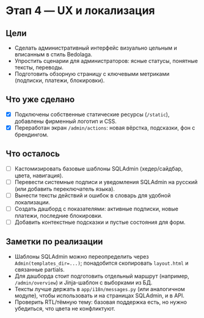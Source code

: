 # Этап 4 — UX и локализация

## Цели

- Сделать административный интерфейс визуально цельным и вписанным в стиль Bedolaga.
- Упростить сценарии для администраторов: ясные статусы, понятные тексты, переводы.
- Подготовить обзорную страницу с ключевыми метриками (подписки, платежи, блокировки).

## Что уже сделано

- [x] Подключены собственные статические ресурсы (`/static`), добавлены фирменный логотип и CSS.
- [x] Переработан экран `/admin/actions`: новая вёрстка, подсказки, фон с брендингом.

## Что осталось

- [ ] Кастомизировать базовые шаблоны SQLAdmin (хедер/сайдбар, цвета, навигация).
- [ ] Перевести системные подписи и уведомления SQLAdmin на русский (или добавить переключатель языка).
- [ ] Вынести тексты действий и ошибок в словарь для удобной локализации.
- [ ] Создать дашборд с показателями: активные подписки, новые платежи, последние блокировки.
- [ ] Добавить контекстные подсказки и пустые состояния для форм.

## Заметки по реализации

- Шаблоны SQLAdmin можно переопределить через `Admin(templates_dir=...)`; понадобится скопировать `layout.html` и связанные partials.
- Для дашборда стоит подготовить отдельный маршрут (например, `/admin/overview`) и Jinja-шаблон с выборками из БД.
- Тексты лучше держать в `app/i18n/messages.py` (или аналогичном модуле), чтобы использовать и на страницах SQLAdmin, и в API.
- Проверить RTL/тёмную тему: базовая поддержка есть, но нужно убедиться, что цвета не конфликтуют.
